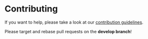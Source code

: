 # Contributing

If you want to help, please take a look at our [contribution guidelines](https://roc-project.github.io/roc/docs/development/contribution_guidelines.html).

Please target and rebase pull requests on the **develop branch**!
